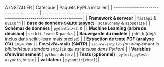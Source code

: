 A INSTALLER
| Catégorie                                | Paquets PyPI à installer                                                                           |
| ---------------------------------------- | -------------------------------------------------------------------------------------------------- |
| **Framework & serveur**                  | `fastapi` & `uvicorn`                                                                              |
| **Base de données SQLite (async)**       | `sqlalchemy` & `aiosqlite`                                                                         |
| **Schémas de données**                   | `pydantic>=2.0`                                                                                    |
| **Machine Learning (arbre de décision)** | `scikit-learn` & `pandas`                                                                          |
| **Sauvegarde du modèle**                 | `joblib` (déjà inclus dans scikit‑learn mais précisé)                                              |
| **Extraction de texte PDF (analyse CV)** | `PyMuPDF`                                                                                          |
| **Envoi d’e‑mails (SMTP)**               | `secure-smtplib`  *(ou simplement la bibliothèque standard `smtplib` qui est incluse dans Python)* |
| **Variables d’environnement**            | `python-dotenv`                                                                                    |
| **Tests (optionnel)**                    | `pytest`, `pytest-asyncio`, `httpx`                                                                |
| **validateur**                           | `pydantic[email]`|
